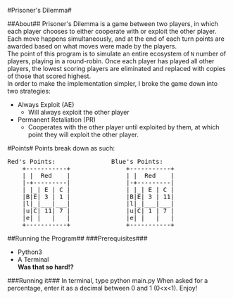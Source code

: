 #Prisoner's Dilemma#

##About##
Prisoner's Dilemma is a game between two players, in which each player chooses to either cooperate with or exploit the other player. Each move happens simultaneously, and at the end of each turn points are awarded based on what moves were made by the players.  
The point of this program is to simulate an entire ecosystem of `N` number of players, playing in a round-robin. Once each player has played all other players, the lowest scoring players are eliminated and replaced with copies of those that scored highest.  
In order to make the implementation simpler, I broke the game down into two strategies:  
* Always Exploit (AE)
	* Will always exploit the other player
* Permanent Retaliation (PR)
	* Cooperates with the other player until exploited by them, at which point they will exploit the other player.  

#Points#
Points break down as such:  
<pre>
Red's Points:               Blue's Points:
	+-----------+				+-----------+
	| |  Red    |				| |  Red    |
	|-+---------|				|-+---------|
	| |_| E | C |				| |_| E | C |
	|B|E| 3 | 1 |				|B|E| 3 | 11|
	|l|_|___|___|				|l|_|___|___|
	|u|C| 11| 7 |				|u|C| 1 | 7 |
	|e| |   |   |				|e| |   |   |
	+-----------+				+-----------+
</pre>
##Running the Program##
###Prerequisites###
* Python3
* A Terminal  
**Was that so hard!?**

###Running it###
In terminal, type 
		python main.py
When asked for a percentage, enter it as a decimal between 0 and 1 (0<x<1).
Enjoy!
